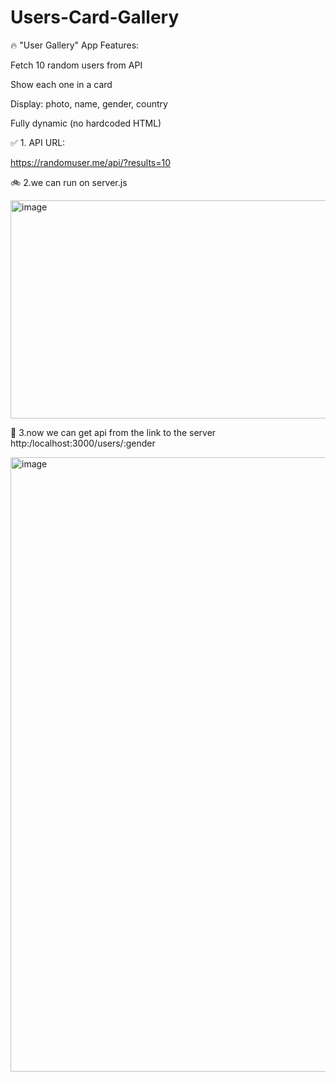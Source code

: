# Users-Card-Gallery

🔥 "User Gallery" App
Features:

Fetch 10 random users from API

Show each one in a card

Display: photo, name, gender, country

Fully dynamic (no hardcoded HTML)

✅ 1. API URL:

https://randomuser.me/api/?results=10

🚲 2.we can run on server.js 

<img width="624" height="349" alt="image" src="https://github.com/user-attachments/assets/0f72a806-0518-48bb-bdb9-63e212e81bd9" />

🚅 3.now we can get api from the link to the server http:/localhost:3000/users/:gender

<img width="1911" height="983" alt="image" src="https://github.com/user-attachments/assets/0c13e145-d1b3-439c-843a-f1a865ac1f5a" />
